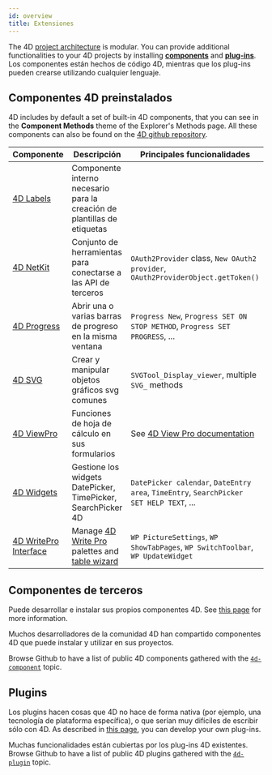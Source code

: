 ```yaml
---
id: overview
title: Extensiones
---
```


The 4D [project architecture](../Project/architecture.md) is modular. You can provide additional functionalities to your 4D projects by installing [**components**](Concepts/components.md) and [**plug-ins**](../Concepts/plug-ins.md). Los componentes están hechos de código 4D, mientras que los plug-ins pueden crearse utilizando cualquier lenguaje.

## Componentes 4D preinstalados

4D includes by default a set of built-in 4D components, that you can see in the **Component Methods** theme of the Explorer's Methods page. All these components can also be found on the [4D github repository](https://github.com/4d).

| Componente                                                           | Descripción                                                                                                                                                                 | Principales funcionalidades                                                             |
| -------------------------------------------------------------------- | --------------------------------------------------------------------------------------------------------------------------------------------------------------------------- | --------------------------------------------------------------------------------------- |
| [4D Labels](https://github.com/4d/4D-Labels)                         | Componente interno necesario para la creación de plantillas de etiquetas                                                                                                    |                                                                                         |
| [4D NetKit](https://github.com/4d/4D-NetKit)                         | Conjunto de herramientas para conectarse a las API de terceros                                                                                                              | `OAuth2Provider` class, `New OAuth2 provider`, `OAuth2ProviderObject.getToken()`        |
| [4D Progress](https://github.com/4d/4D-Progress)                     | Abrir una o varias barras de progreso en la misma ventana                                                                                                                   | `Progress New`, `Progress SET ON STOP METHOD`, `Progress SET PROGRESS`, ...             |
| [4D SVG](https://github.com/4d/4D-SVG)                               | Crear y manipular objetos gráficos svg comunes                                                                                                                              | `SVGTool_Display_viewer`, multiple `SVG_` methods                                       |
| [4D ViewPro](ViewPro/getting-started.md)                             | Funciones de hoja de cálculo en sus formularios                                                                                                                             | See [4D View Pro documentation](ViewPro/getting-started.md)                             |
| [4D Widgets](https://github.com/4d/4D-Widgets)                       | Gestione los widgets DatePicker, TimePicker, SearchPicker 4D                                                                                                                | `DatePicker calendar`, `DateEntry area`, `TimeEntry`, `SearchPicker SET HELP TEXT`, ... |
| [4D WritePro Interface](https://github.com/4d/4D-WritePro-Interface) | Manage [4D Write Pro](https://doc.4d.com/4Dv20/4D/20/4D-Write-Pro-Reference.100-6229455.en.html) palettes and [table wizard](../WritePro/writeprointerface.md#table-wizard) | `WP PictureSettings`, `WP ShowTabPages`, `WP SwitchToolbar`, `WP UpdateWidget`          |

## Componentes de terceros

Puede desarrollar e instalar sus propios componentes 4D. See [this page](develop-components.md) for more information.

Muchos desarrolladores de la comunidad 4D han compartido componentes 4D que puede instalar y utilizar en sus proyectos.

Browse Github to have a list of public 4D components gathered with the [`4d-component`](https://github.com/topics/4d-component) topic.

## Plugins

Los plugins hacen cosas que 4D no hace de forma nativa (por ejemplo, una tecnología de plataforma específica), o que serían muy difíciles de escribir sólo con 4D. As described in [this page](develop-plug-ins.md), you can develop your own plug-ins.

Muchas funcionalidades están cubiertas por los plug-ins 4D existentes. Browse Github to have a list of public 4D plugins gathered with the [`4d-plugin`](https://github.com/topics/4d-plugin) topic.
